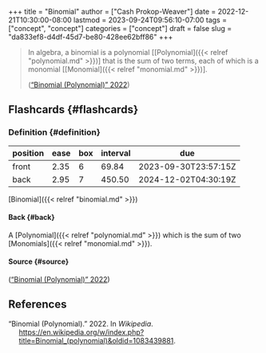+++
title = "Binomial"
author = ["Cash Prokop-Weaver"]
date = 2022-12-21T10:30:00-08:00
lastmod = 2023-09-24T09:56:10-07:00
tags = ["concept", "concept"]
categories = ["concept"]
draft = false
slug = "da833ef8-d4df-45d7-be80-428ee62bff86"
+++

> In algebra, a binomial is a polynomial [[Polynomial]({{< relref "polynomial.md" >}})] that is the sum of two terms, each of which is a monomial [[Monomial]({{< relref "monomial.md" >}})].
>
> (<a href="#citeproc_bib_item_1">“Binomial (Polynomial)” 2022</a>)


## Flashcards {#flashcards}


### Definition {#definition}

| position | ease | box | interval | due                  |
|----------|------|-----|----------|----------------------|
| front    | 2.35 | 6   | 69.84    | 2023-09-30T23:57:15Z |
| back     | 2.95 | 7   | 450.50   | 2024-12-02T04:30:19Z |

[Binomial]({{< relref "binomial.md" >}})


#### Back {#back}

A [Polynomial]({{< relref "polynomial.md" >}}) which is the sum of two [Monomials]({{< relref "monomial.md" >}}).


#### Source {#source}

(<a href="#citeproc_bib_item_1">“Binomial (Polynomial)” 2022</a>)

## References

<style>.csl-entry{text-indent: -1.5em; margin-left: 1.5em;}</style><div class="csl-bib-body">
  <div class="csl-entry"><a id="citeproc_bib_item_1"></a>“Binomial (Polynomial).” 2022. In <i>Wikipedia</i>. <a href="https://en.wikipedia.org/w/index.php?title=Binomial_(polynomial)&oldid=1083439881">https://en.wikipedia.org/w/index.php?title=Binomial_(polynomial)&#38;oldid=1083439881</a>.</div>
</div>
